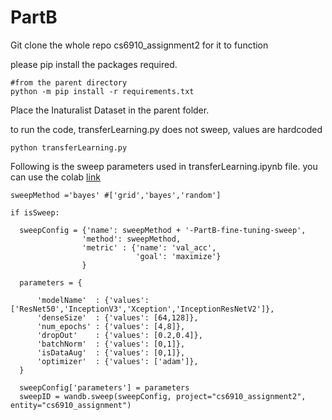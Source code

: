 # PartB

Git clone the whole repo cs6910_assignment2 for it to function

please pip install the packages required.

```
#from the parent directory
python -m pip install -r requirements.txt
```

Place the Inaturalist Dataset in the parent folder. 

to run the code, transferLearning.py does not sweep, values are hardcoded 
```
python transferLearning.py
```


Following is the sweep parameters used in transferLearning.ipynb file. you can use the colab [link](https://colab.research.google.com/drive/1bFKf4cjHT0EoXD-2Z_7SgleythTpac5W?authuser=1#scrollTo=GjxdxEnsZU2y)

```
sweepMethod ='bayes' #['grid','bayes','random']

if isSweep:

  sweepConfig = {'name': sweepMethod + '-PartB-fine-tuning-sweep',
                'method': sweepMethod,
                'metric' : {'name': 'val_acc', 
                            'goal': 'maximize'}
                }

  parameters = {
      
      'modelName'  : {'values': ['ResNet50','InceptionV3','Xception','InceptionResNetV2']},
      'denseSize'  : {'values': [64,128]},
      'num_epochs' : {'values': [4,8]},
      'dropOut'    : {'values': [0.2,0.4]},
      'batchNorm'  : {'values': [0,1]},
      'isDataAug'  : {'values': [0,1]},
      'optimizer'  : {'values': ['adam']},
  }

  sweepConfig['parameters'] = parameters
  sweepID = wandb.sweep(sweepConfig, project="cs6910_assignment2", entity="cs6910_assignment")
```




